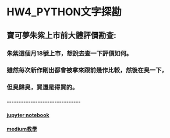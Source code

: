 # HW4_PYTHON文字探勘
## 寶可夢朱紫上市前大體評價勘查:
### 朱紫這個月18號上市，想說去查一下評價如何。
### 雖然每次新作剛出都會被拿來跟前幾作比較，然後在臭一下，
### 但臭歸臭，買還是得買的。
#### -------------------------------
#### [jupyter notebook](https://github.com/Robbish1106/PL/blob/main/hw4/HW4.ipynb)
#### [medium教學](https://medium.com/@robbishsabo/%E4%BD%BF%E7%94%A8%E6%96%87%E5%AD%97%E6%8E%A2%E5%8B%98%E7%9C%8B%E7%9C%8B%E5%8D%B3%E5%B0%87%E4%B8%8A%E5%B8%82%E7%9A%84%E5%AF%B6%E5%8F%AF%E5%A4%A2%E6%9C%B1%E7%B4%AB%E8%A9%95%E5%83%B9%E5%A6%82%E4%BD%95-d6f9ab0786ab)
